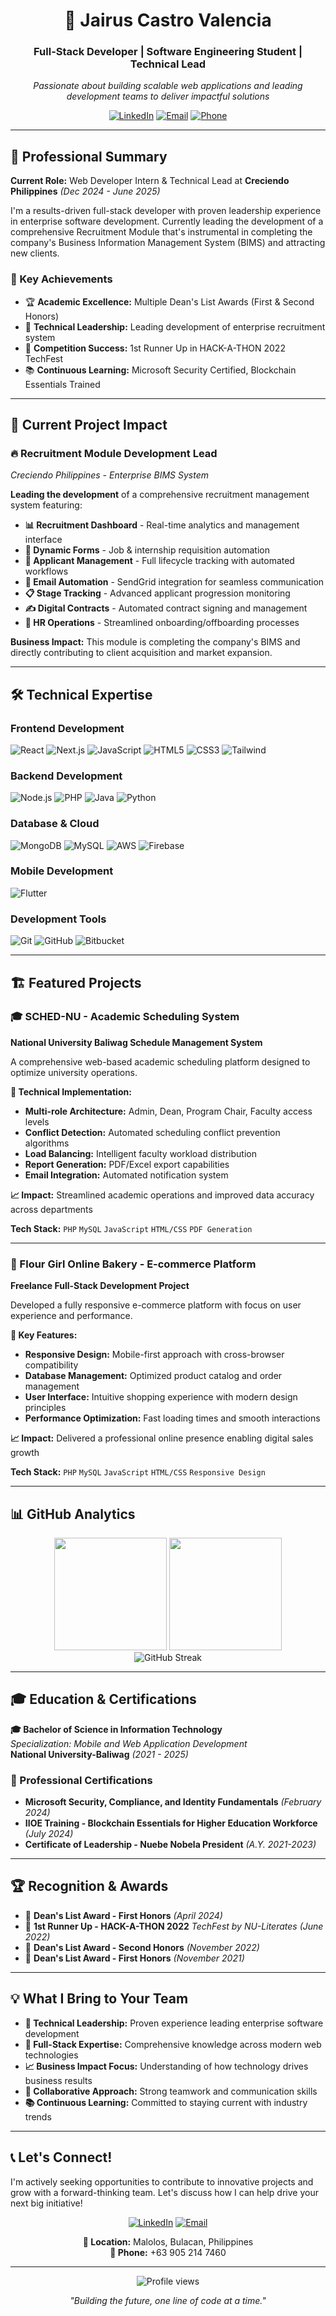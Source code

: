 <div align="center">
  <h1>👋 Jairus Castro Valencia</h1>
  <h3>Full-Stack Developer | Software Engineering Student | Technical Lead</h3>
  
  <p>
    <em>Passionate about building scalable web applications and leading development teams to deliver impactful solutions</em>
  </p>

  [![LinkedIn](https://img.shields.io/badge/LinkedIn-0077B5?style=for-the-badge&logo=linkedin&logoColor=white)](https://www.linkedin.com/in/jairusvalencia-it/)
  [![Email](https://img.shields.io/badge/Email-D14836?style=for-the-badge&logo=gmail&logoColor=white)](mailto:jairuscvalencia@gmail.com)
  [![Phone](https://img.shields.io/badge/Phone-25D366?style=for-the-badge&logo=whatsapp&logoColor=white)](tel:+639052147460)
</div>

---

## 🚀 Professional Summary

**Current Role:** Web Developer Intern & Technical Lead at **Creciendo Philippines** *(Dec 2024 - June 2025)*

I'm a results-driven full-stack developer with proven leadership experience in enterprise software development. Currently leading the development of a comprehensive Recruitment Module that's instrumental in completing the company's Business Information Management System (BIMS) and attracting new clients.

### 🎯 Key Achievements
- 🏆 **Academic Excellence:** Multiple Dean's List Awards (First & Second Honors)
- 👥 **Technical Leadership:** Leading development of enterprise recruitment system
- 🏅 **Competition Success:** 1st Runner Up in HACK-A-THON 2022 TechFest
- 📚 **Continuous Learning:** Microsoft Security Certified, Blockchain Essentials Trained

---

## 💼 Current Project Impact

### 🔥 Recruitment Module Development Lead
*Creciendo Philippines - Enterprise BIMS System*

**Leading the development** of a comprehensive recruitment management system featuring:

- **📊 Recruitment Dashboard** - Real-time analytics and management interface
- **📝 Dynamic Forms** - Job & internship requisition automation
- **👥 Applicant Management** - Full lifecycle tracking with automated workflows
- **📧 Email Automation** - SendGrid integration for seamless communication
- **📋 Stage Tracking** - Advanced applicant progression monitoring
- **✍️ Digital Contracts** - Automated contract signing and management
- **🔄 HR Operations** - Streamlined onboarding/offboarding processes

**Business Impact:** This module is completing the company's BIMS and directly contributing to client acquisition and market expansion.

---

## 🛠️ Technical Expertise

### **Frontend Development**
![React](https://img.shields.io/badge/React-20232A?style=for-the-badge&logo=react&logoColor=61DAFB)
![Next.js](https://img.shields.io/badge/Next.js-000000?style=for-the-badge&logo=next.js&logoColor=white)
![JavaScript](https://img.shields.io/badge/JavaScript-F7DF1E?style=for-the-badge&logo=javascript&logoColor=black)
![HTML5](https://img.shields.io/badge/HTML5-E34F26?style=for-the-badge&logo=html5&logoColor=white)
![CSS3](https://img.shields.io/badge/CSS3-1572B6?style=for-the-badge&logo=css3&logoColor=white)
![Tailwind](https://img.shields.io/badge/Tailwind_CSS-38B2AC?style=for-the-badge&logo=tailwind-css&logoColor=white)

### **Backend Development**
![Node.js](https://img.shields.io/badge/Node.js-43853D?style=for-the-badge&logo=node.js&logoColor=white)
![PHP](https://img.shields.io/badge/PHP-777BB4?style=for-the-badge&logo=php&logoColor=white)
![Java](https://img.shields.io/badge/Java-ED8B00?style=for-the-badge&logo=java&logoColor=white)
![Python](https://img.shields.io/badge/Python-3776AB?style=for-the-badge&logo=python&logoColor=white)

### **Database & Cloud**
![MongoDB](https://img.shields.io/badge/MongoDB-4EA94B?style=for-the-badge&logo=mongodb&logoColor=white)
![MySQL](https://img.shields.io/badge/MySQL-00000F?style=for-the-badge&logo=mysql&logoColor=white)
![AWS](https://img.shields.io/badge/AWS-232F3E?style=for-the-badge&logo=amazon-aws&logoColor=white)
![Firebase](https://img.shields.io/badge/Firebase-039BE5?style=for-the-badge&logo=Firebase&logoColor=white)

### **Mobile Development**
![Flutter](https://img.shields.io/badge/Flutter-02569B?style=for-the-badge&logo=flutter&logoColor=white)

### **Development Tools**
![Git](https://img.shields.io/badge/Git-F05032?style=for-the-badge&logo=git&logoColor=white)
![GitHub](https://img.shields.io/badge/GitHub-100000?style=for-the-badge&logo=github&logoColor=white)
![Bitbucket](https://img.shields.io/badge/Bitbucket-0747a6?style=for-the-badge&logo=bitbucket&logoColor=white)

---

## 🏗️ Featured Projects

### 🎓 SCHED-NU - Academic Scheduling System
**National University Baliwag Schedule Management System**

A comprehensive web-based academic scheduling platform designed to optimize university operations.

**🔧 Technical Implementation:**
- **Multi-role Architecture:** Admin, Dean, Program Chair, Faculty access levels
- **Conflict Detection:** Automated scheduling conflict prevention algorithms
- **Load Balancing:** Intelligent faculty workload distribution
- **Report Generation:** PDF/Excel export capabilities
- **Email Integration:** Automated notification system

**📈 Impact:** Streamlined academic operations and improved data accuracy across departments

**Tech Stack:** `PHP` `MySQL` `JavaScript` `HTML/CSS` `PDF Generation`

---

### 🛒 Flour Girl Online Bakery - E-commerce Platform
**Freelance Full-Stack Development Project**

Developed a fully responsive e-commerce platform with focus on user experience and performance.

**🔧 Key Features:**
- **Responsive Design:** Mobile-first approach with cross-browser compatibility
- **Database Management:** Optimized product catalog and order management
- **User Interface:** Intuitive shopping experience with modern design principles
- **Performance Optimization:** Fast loading times and smooth interactions

**📈 Impact:** Delivered a professional online presence enabling digital sales growth

**Tech Stack:** `PHP` `MySQL` `JavaScript` `HTML/CSS` `Responsive Design`

---

## 📊 GitHub Analytics

<div align="center">
  <img height="180em" src="https://github-readme-stats.vercel.app/api?username=jcvalencia-codespace&show_icons=true&theme=github_dark&include_all_commits=true&count_private=true"/>
  <img height="180em" src="https://github-readme-stats.vercel.app/api/top-langs/?username=jcvalencia-codespace&layout=compact&langs_count=8&theme=github_dark"/>
</div>

<div align="center">
  <img src="https://github-readme-streak-stats.herokuapp.com/?user=jcvalencia-codespace&theme=github-dark-blue&hide_border=true" alt="GitHub Streak" />
</div>

---

## 🎓 Education & Certifications

**🎓 Bachelor of Science in Information Technology**  
*Specialization: Mobile and Web Application Development*  
**National University-Baliwag** *(2021 - 2025)*

### 📜 Professional Certifications
- **Microsoft Security, Compliance, and Identity Fundamentals** *(February 2024)*
- **IIOE Training - Blockchain Essentials for Higher Education Workforce** *(July 2024)*
- **Certificate of Leadership - Nuebe Nobela President** *(A.Y. 2021-2023)*

---

## 🏆 Recognition & Awards

- 🥇 **Dean's List Award - First Honors** *(April 2024)*
- 🥈 **1st Runner Up - HACK-A-THON 2022** *TechFest by NU-Literates (June 2022)*
- 🥈 **Dean's List Award - Second Honors** *(November 2022)*
- 🥇 **Dean's List Award - First Honors** *(November 2021)*

---

## 💡 What I Bring to Your Team

- **🎯 Technical Leadership:** Proven experience leading enterprise software development
- **🚀 Full-Stack Expertise:** Comprehensive knowledge across modern web technologies
- **📈 Business Impact Focus:** Understanding of how technology drives business results
- **🤝 Collaborative Approach:** Strong teamwork and communication skills
- **📚 Continuous Learning:** Committed to staying current with industry trends

---

## 📞 Let's Connect!

I'm actively seeking opportunities to contribute to innovative projects and grow with a forward-thinking team. Let's discuss how I can help drive your next big initiative!

<div align="center">

[![LinkedIn](https://img.shields.io/badge/LinkedIn-Connect-0077B5?style=for-the-badge&logo=linkedin&logoColor=white)](https://www.linkedin.com/in/jairusvalencia-it/)
[![Email](https://img.shields.io/badge/Email-Contact-D14836?style=for-the-badge&logo=gmail&logoColor=white)](mailto:jairuscvalencia@gmail.com)

**📍 Location:** Malolos, Bulacan, Philippines  
**📱 Phone:** +63 905 214 7460

</div>

---

<div align="center">
  <img src="https://komarev.com/ghpvc/?username=jcvalencia-codespace&color=0e75b6&style=flat" alt="Profile views" />
  
  <p><em>"Building the future, one line of code at a time."</em></p>
</div>

